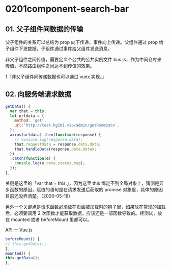 # 0201component-search-bar

## 01. 父子组件间数据的传输

父子组件的关系可以总结为 prop 向下传递，事件向上传递。父组件通过 prop 给子组件下发数据，子组件通过事件给父组件发送消息。

非父子组件之间传值，需要定义个公共的公共实例文件 bus.js，作为中间仓库来传值，不然路由组件之间达不到传值的效果。

1『非父子组件间传递数据也可以通过 vuex 实现。』

## 02. 向服务端请求数据

```js
getData() {
  var that = this;
  let urldata = {
    method: 'get',
    url:'http://test.hg101.vip/admin/getRoomData',
  };
  axios(urldata).then(function(response) {
    // console.log(response.data);
    that.requestdata = response.data.data;
    that.handleData(response.data.data);
  })
  .catch(function(e) {
    console.log(e.data.status.msg);
  });
},
```

关键是这里的「var that = this;」，因为这里 this 绑定不到全局对象上，猜测是异步函数的原因，赋值的语句是在请求发送后获取的 promise 对象里，具体的原因目前还没弄清楚。（2020-05-18）

另外一个关键点是请求函数必须放在页面被加载时的钩子里，如果放在常规的加载后，必须要调用 2 次函数才能获取数据，应该还是一部函数导致的。经测试，放在 mounted 或者 beforeMount 里都可以。

[API — Vue.js](https://cn.vuejs.org/v2/api/#beforeMount)

```js
beforeMount() {
// this.getData();
},
mounted() {
this.getData();
},
```